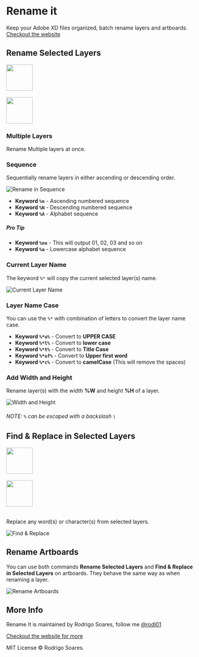 # Rename it

Keep your Adobe XD files organized, batch rename layers and artboards. [Checkout the website](https://renameit.design/xd)

## Rename Selected Layers

<img src="http://x.rodrigosoares.me.s3.amazonaws.com/images/renameIt/xd/rename_layers_shortcut_apple.png" height="70" />
<br />
<br />
<img src="http://x.rodrigosoares.me.s3.amazonaws.com/images/renameIt/xd/rename_layers_shortcut_windows.png" height="70" />

### Multiple Layers

Rename Multiple layers at once.

### Sequence

Sequentially rename layers in either ascending or descending order.

![Rename in Sequence](http://x.rodrigosoares.me.s3.amazonaws.com/images/renameIt/xd/sequence_rename.gif)

- **Keyword `%n`** - Ascending numbered sequence
- **Keyword `%N`** - Descending numbered sequence
- **Keyword `%A`** - Alphabet sequence

##### Pro Tip

- **Keyword `%nn`** - This will output 01, 02, 03 and so on
- **Keyword `%a`** - Lowercase alphabet sequence

### Current Layer Name

The keyword `%*` will copy the current selected layer(s) name.

![Current Layer Name](http://x.rodrigosoares.me.s3.amazonaws.com/images/renameIt/xd/layer_name.gif)

### Layer Name Case

You can use the `%*` with combination of letters to convert the layer name case.

- **Keyword `%*u%`** - Convert to **UPPER CASE**
- **Keyword `%*l%`** - Convert to **lower case**
- **Keyword `%*t%`** - Convert to **Title Case**
- **Keyword `%*uf%`** - Convert to **Upper first word**
- **Keyword `%*c%`** - Convert to **camelCase** (This will remove the spaces)

### Add Width and Height

Rename layer(s) with the width **%W** and height **%H** of a layer.

![Width and Height](http://x.rodrigosoares.me.s3.amazonaws.com/images/renameIt/xd/width_height.gif)

###### NOTE: `%` can be escaped with a backslash `\`

## Find & Replace in Selected Layers

<img src="http://x.rodrigosoares.me.s3.amazonaws.com/images/renameIt/xd/find_replace_shortcut_apple.png" height="70" />
<br />
<br />
<img src="http://x.rodrigosoares.me.s3.amazonaws.com/images/renameIt/xd/find_replace_shortcuts_window.png" height="70" />
<br /><br />

Replace any word(s) or character(s) from selected layers.

![Find & Replace](http://x.rodrigosoares.me.s3.amazonaws.com/images/renameIt/xd/find_replace.gif)

## Rename Artboards

You can use both commands **Rename Selected Layers** and **Find & Replace in Selected Layers** on artboards. They behave the same way as when renaming a layer.

![Rename Artboards](http://x.rodrigosoares.me.s3.amazonaws.com/images/renameIt/xd/artboards.gif)

## More Info

Rename It is maintained by Rodrigo Soares, follow me [@rodi01](https://twitter.com/rodi01)

[Checkout the website for more](https://renameit.design/xd)

MIT License © Rodrigo Soares.
